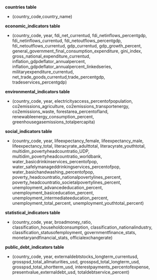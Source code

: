 **countries table**
- (country_code,country_name)

**economic_indicators table**
- (country_code, year, fdi_net_currentud, fdi_netinflows_percentgdp,
  fdi_netinflows_currentud, fdi_netoutflows_percentgdp, fdi_netoutflows_currentud,
  gdp_currentud, gdp_growth_percent, general_government_final_consumption_expenditure,
  gini_index, gross_national_expenditure_currentud, inflation_gdpdeflator_annualpercent,
  inflation_gdpdeflator_annualpercent_linkedseries, militaryexpenditure_currentud,
  net_trade_goods,currentud,trade_percentgdp, tradeservices_percentgdp)

**environmental_indicators table**
- (country_code, year, electricityaccess_percentofpopulation, co2emissions_agriculture,
  co2emissions_transportenergy, co2emissions_waste, forestarea_percentofland,
  renewableenergy_consumption_percent, greenhousegasemissions_totalpercapita)

**social_indicators table**
- (country_code, year, lifeexpectancy_female, lifeexpectancy_male, lifeexpectancy_total,
  literacyrate_adulttotal, literacyrate_youthtotal, multidim_povertyheadcountratio_UDP,
  multidim_povertyheadcountratio_worldbank, water_basicdrinkinservices_percentofpop,
  water_safelymanageddrinkingservices_percentofpop, water_basichandwashing_percentofpop,
  poverty_headcountratio_nationalpovertylines_percent, poverty_headcountratio_societalpovertylines_percent,
  unemployment_advancededucation_percent, unemployment_basiceducation_percent, unemployment_intermediateeducation_percent,
  unemployment_total_percent, unemployment_youthtotal_percent)

**statistical_indicators table**
- (country_code, year, broadmoney_ratio, classification_householdconsumption, classification_nationalindustry,
    classification_statusofemployment, governmentfinance_stats, monetaryandfinancial_stats, officialexchangerate)

**public_debt_indicators table**
- (country_code, year, externaldebtstocks_longterm_currentusd, grosspsd_total_allmaturities_usd,
    grosspsd_total_longterm_usd, grosspsd_total_shortterm_usd, interestpayments_percentofexpense,
    presentvalue_externaldebt_usd, totaldebtservice_percent)
